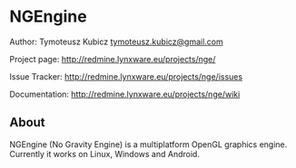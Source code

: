 # **NGEngine** #

Author: Tymoteusz Kubicz <tymoteusz.kubicz@gmail.com>

Project page: http://redmine.lynxware.eu/projects/nge/

Issue Tracker: http://redmine.lynxware.eu/projects/nge/issues

Documentation: http://redmine.lynxware.eu/projects/nge/wiki

## About ##
NGEngine (No Gravity Engine) is a multiplatform OpenGL graphics engine. Currently it works on Linux, Windows and Android.